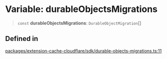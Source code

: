 # Variable: durableObjectsMigrations

> `const` **durableObjectsMigrations**: `DurableObjectMigration`[]

## Defined in

[packages/extension-cache-cloudflare/sdk/durable-objects-migrations.ts:11](https://github.com/andreisergiu98/baeta/blob/277f62f15bfdecc05d507a84e60b62e5bc08a747/packages/extension-cache-cloudflare/sdk/durable-objects-migrations.ts#L11)
